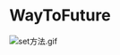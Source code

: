 # WayToFuture
![set方法.gif](https://upload-images.jianshu.io/upload_images/1053458-4102fba85aebee9c.gif?imageMogr2/auto-orient/strip)
